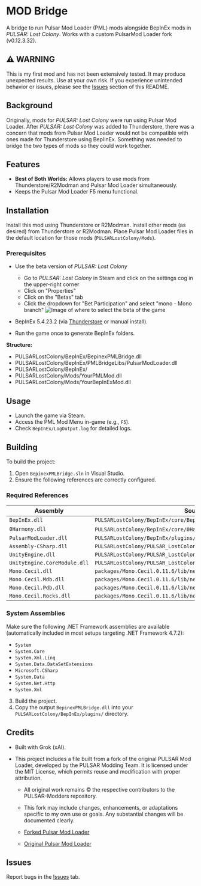 # MOD Bridge

A bridge to run Pulsar Mod Loader (PML) mods alongside BepInEx mods in *PULSAR: Lost Colony*. Works with a custom PulsarMod Loader fork (v0.12.3.32).

## ⚠️ WARNING

This is my first mod and has not been extensively tested. It may produce unexpected results. Use at your own risk. If you experience unintended behavior or issues, please see the [Issues](#issues) section of this README.

## Background
Originally, mods for *PULSAR: Lost Colony* were run using Pulsar Mod Loader. After *PULSAR: Lost Colony* was added to Thunderstore, there was a concern that mods from Pulsar Mod Loader would not be compatible with ones made for Thunderstore using BepIinEx. Something was needed to bridge the two types of mods so they could work together.

## Features

- **Best of Both Worlds:** Allows players to use mods from Thunderstore/R2Modman and Pulsar Mod Loader simultaneously.
- Keeps the Pulsar Mod Loader F5 menu functional.

## Installation

Install this mod using Thunderstore or R2Modman. Install other mods (as desired) from Thunderstore or R2Modman. Place Pulsar Mod Loader files in the default location for those mods (`PULSARLostColony/Mods`).

### Prerequisites

- Use the beta version of *PULSAR: Lost Colony*
  - Go to *PULSAR: Lost Colony* in Steam and click on the settings cog in the upper-right corner
  - Click on "Properties"
  - Click on the "Betas" tab
  - Click the dropdown for "Bet Participation" and select "mono - Mono branch"
 ![Image of where to select the beta of the game](https://media.discordapp.net/attachments/1355206779297861642/1357916378463604929/image.png?ex=67f3ebed&is=67f29a6d&hm=2fc0fd89879c0ad5ffc6f90f409790b4a7ef0a98465e44f514656c7d18b7d083&=&format=webp&quality=lossless&width=1486&height=1061)

- BepInEx 5.4.23.2 (via [Thunderstore](https://thunderstore.io/) or manual install).
- Run the game once to generate BepInEx folders.

**Structure:**

- PULSARLostColony/BepInEx/BepinexPMLBridge.dll
- PULSARLostColony/BepInEx/PMLBridgeLibs/PulsarModLoader.dll
- PULSARLostColony/BepInEx/
- PULSARLostColony/Mods/YourPMLMod.dll
- PULSARLostColony/Mods/YourBepInExMod.dll


## Usage

- Launch the game via Steam.
- Access the PML Mod Menu in-game (e.g., `F5`).
- Check `BepInEx/LogOutput.log` for detailed logs.

## Building

To build the project:

1. Open `BepinexPMLBridge.sln` in Visual Studio.
2. Ensure the following references are correctly configured.

### Required References

| Assembly                 | Source Location                                                                 |
|--------------------------|----------------------------------------------------------------------------------|
| `BepInEx.dll`            | `PULSARLostColony/BepInEx/core/BepInEx.dll`                                     |
| `0Harmony.dll`           | `PULSARLostColony/BepInEx/core/0Harmony.dll` (version 2.2.2.0)                  |
| `PulsarModLoader.dll`    | `PULSARLostColony/BepInEx/plugins/PMLBridgeLibs/PulsarModLoader.dll`           |
| `Assembly-CSharp.dll`    | `PULSARLostColony/PULSAR_LostColony_Data/Managed/Assembly-CSharp.dll`          |
| `UnityEngine.dll`        | `PULSARLostColony/PULSAR_LostColony_Data/Managed/UnityEngine.dll`              |
| `UnityEngine.CoreModule.dll` | `PULSARLostColony/PULSAR_LostColony_Data/Managed/UnityEngine.CoreModule.dll` |
| `Mono.Cecil.dll`         | `packages/Mono.Cecil.0.11.6/lib/net40/Mono.Cecil.dll`                           |
| `Mono.Cecil.Mdb.dll`     | `packages/Mono.Cecil.0.11.6/lib/net40/Mono.Cecil.Mdb.dll`                       |
| `Mono.Cecil.Pdb.dll`     | `packages/Mono.Cecil.0.11.6/lib/net40/Mono.Cecil.Pdb.dll`                       |
| `Mono.Cecil.Rocks.dll`   | `packages/Mono.Cecil.0.11.6/lib/net40/Mono.Cecil.Rocks.dll`                     |

### System Assemblies

Make sure the following .NET Framework assemblies are available (automatically included in most setups targeting .NET Framework 4.7.2):

- `System`
- `System.Core`
- `System.Xml.Linq`
- `System.Data.DataSetExtensions`
- `Microsoft.CSharp`
- `System.Data`
- `System.Net.Http`
- `System.Xml`

3. Build the project.
4. Copy the output `BepinexPMLBridge.dll` into your `PULSARLostColony/BepInEx/plugins/` directory.

## Credits

- Built with Grok (xAI).
- This project includes a file built from a fork of the original PULSAR Mod Loader, developed by the PULSAR Modding Team. It is licensed under the MIT License, which permits reuse and modification with proper attribution.

  - All original work remains © the respective contributors to the PULSAR-Modders repository.

  - This fork may include changes, enhancements, or adaptations specific to my own use or goals. Any substantial changes will be documented clearly.

  - [Forked Pulsar Mod Loader](https://github.com/wildBcat/pulsar-mod-loader-revised)  
  - [Original Pulsar Mod Loader](https://github.com/PULSAR-Modders/pulsar-mod-loader)

## Issues

Report bugs in the [Issues](https://github.com/wildBcat/BepinexPMLBridge/issues) tab.
